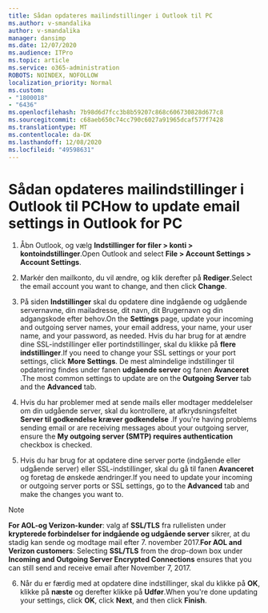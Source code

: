 ```yaml
---
title: Sådan opdateres mailindstillinger i Outlook til PC
ms.author: v-smandalika
author: v-smandalika
manager: dansimp
ms.date: 12/07/2020
ms.audience: ITPro
ms.topic: article
ms.service: o365-administration
ROBOTS: NOINDEX, NOFOLLOW
localization_priority: Normal
ms.custom:
- "1800018"
- "6436"
ms.openlocfilehash: 7b98d6d7fcc3b8b59207c868c606730828d677c8
ms.sourcegitcommit: c68aeb650c74cc790c6027a91965dcaf577f7428
ms.translationtype: MT
ms.contentlocale: da-DK
ms.lasthandoff: 12/08/2020
ms.locfileid: "49598631"
---
```

# <a name="how-to-update-email-settings-in-outlook-for-pc"></a><span data-ttu-id="d0c00-102">Sådan opdateres mailindstillinger i Outlook til PC</span><span class="sxs-lookup"><span data-stu-id="d0c00-102">How to update email settings in Outlook for PC</span></span>

1. <span data-ttu-id="d0c00-103">Åbn Outlook, og vælg **Indstillinger for filer > konti > kontoindstillinger**.</span><span class="sxs-lookup"><span data-stu-id="d0c00-103">Open Outlook and select **File > Account Settings > Account Settings**.</span></span>

2. <span data-ttu-id="d0c00-104">Markér den mailkonto, du vil ændre, og klik derefter på **Rediger**.</span><span class="sxs-lookup"><span data-stu-id="d0c00-104">Select the email account you want to change, and then click **Change**.</span></span> 

3. <span data-ttu-id="d0c00-105">På siden **Indstillinger** skal du opdatere dine indgående og udgående servernavne, din mailadresse, dit navn, dit Brugernavn og din adgangskode efter behov.</span><span class="sxs-lookup"><span data-stu-id="d0c00-105">On the **Settings** page, update your incoming and outgoing server names, your email address, your name, your user name, and your password, as needed.</span></span> <span data-ttu-id="d0c00-106">Hvis du har brug for at ændre dine SSL-indstillinger eller portindstillinger, skal du klikke på **flere indstillinger**.</span><span class="sxs-lookup"><span data-stu-id="d0c00-106">If you need to change your SSL settings or your port settings, click **More Settings**.</span></span> <span data-ttu-id="d0c00-107">De mest almindelige indstillinger til opdatering findes under fanen **udgående server** og fanen **Avanceret** .</span><span class="sxs-lookup"><span data-stu-id="d0c00-107">The most common settings to update are on the **Outgoing Server** tab and the **Advanced** tab.</span></span>

4. <span data-ttu-id="d0c00-108">Hvis du har problemer med at sende mails eller modtager meddelelser om din udgående server, skal du kontrollere, at afkrydsningsfeltet **Server til godkendelse kræver godkendelse** .</span><span class="sxs-lookup"><span data-stu-id="d0c00-108">If you're having problems sending email or are receiving messages about your outgoing server, ensure the **My outgoing server (SMTP) requires authentication** checkbox is checked.</span></span>

5. <span data-ttu-id="d0c00-109">Hvis du har brug for at opdatere dine server porte (indgående eller udgående server) eller SSL-indstillinger, skal du gå til fanen **Avanceret** og foretag de ønskede ændringer.</span><span class="sxs-lookup"><span data-stu-id="d0c00-109">If you need to update your incoming or outgoing server ports or SSL settings, go to the **Advanced** tab and make the changes you want to.</span></span>

> [!NOTE]
> <span data-ttu-id="d0c00-110">**For AOL-og Verizon-kunder**: valg af **SSL/TLS** fra rullelisten under **krypterede forbindelser for indgående og udgående server** sikrer, at du stadig kan sende og modtage mail efter 7. november 2017.</span><span class="sxs-lookup"><span data-stu-id="d0c00-110">**For AOL and Verizon customers**: Selecting **SSL/TLS** from the drop-down box under **Incoming and Outgoing Server Encrypted Connections** ensures that you can still send and receive email after November 7, 2017.</span></span>

6. <span data-ttu-id="d0c00-111">Når du er færdig med at opdatere dine indstillinger, skal du klikke på **OK**, klikke på **næste** og derefter klikke på **Udfør**.</span><span class="sxs-lookup"><span data-stu-id="d0c00-111">When you're done updating your settings, click **OK**, click **Next**, and then click **Finish**.</span></span>


